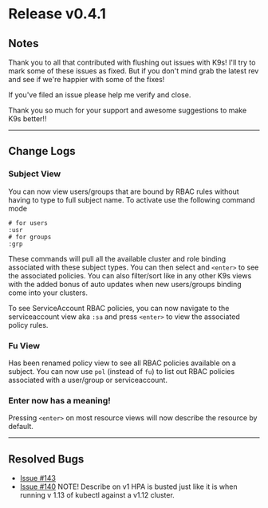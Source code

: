 # Release v0.4.1

## Notes

Thank you to all that contributed with flushing out issues with K9s! I'll try
to mark some of these issues as fixed. But if you don't mind grab the latest
rev and see if we're happier with some of the fixes!

If you've filed an issue please help me verify and close.

Thank you so much for your support and awesome suggestions to make K9s better!!

---

## Change Logs

### Subject View

   You can now view users/groups that are bound by RBAC rules without having to type to full subject name.
   To activate use the following command mode

   ```text
   # for users
   :usr
   # for groups
   :grp
   ```

   These commands will pull all the available cluster and role binding associated with these subject types.
   You can then select and `<enter>` to see the associated policies.
   You can also filter/sort like in any other K9s views with the added bonus of auto updates when new
   users/groups binding come into your clusters.

   To see ServiceAccount RBAC policies, you can now navigate to the serviceaccount view aka `:sa` and press `<enter>`
   to view the associated policy rules.

### Fu View

  Has been renamed policy view to see all RBAC policies available on a subject.
  You can now use `pol` (instead of `fu`) to list out RBAC policies associated with a
  user/group or serviceaccount.

### Enter now has a meaning!

  Pressing `<enter>` on most resource views will now describe the resource by default.

---

## Resolved Bugs

+ [Issue #143](https://github.com/derailed/k9s/issues/143)
+ [Issue #140](https://github.com/derailed/k9s/issues/140)
  NOTE! Describe on v1 HPA is busted just like it is when running v 1.13 of
  kubectl against a v1.12 cluster.
